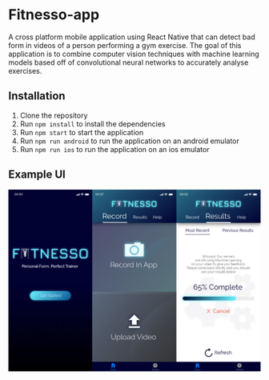 # Fitnesso-app

A cross platform mobile application using React Native that can detect bad form in videos of a person performing a gym exercise. The goal of this application is to combine computer vision techniques with machine learning models based off of convolutional neural networks to accurately analyse exercises.

## Installation

1. Clone the repository
2. Run `npm install` to install the dependencies
3. Run `npm start` to start the application
4. Run `npm run android` to run the application on an android emulator
5. Run `npm run ios` to run the application on an ios emulator

## Example UI

![Example UI](./images/fitnesso.png)